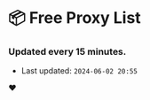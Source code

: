# :package: Free Proxy List
### Updated every 15 minutes.

- Last updated: `2024-06-02 20:55`

:heart:
